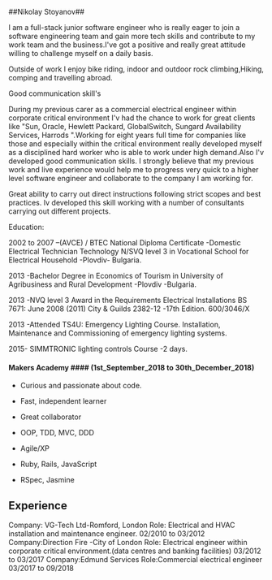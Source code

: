 ##Nikolay Stoyanov##

I am a full-stack junior software engineer who is really eager to join a software engineering team and gain more tech skills and contribute to my work team and the business.I've got a positive and really great attitude willing to challenge myself on a daily basis.

Outside of work I enjoy bike riding, indoor and outdoor rock climbing,Hiking, comping and travelling abroad.

Good communication skill's

During my previous carer as a commercial electrical engineer within corporate critical environment I'v had the chance to work for great clients like "Sun, Oracle, Hewlett Packard, GlobalSwitch, Sungard Availability Services, Harrods ".Working for eight years full time for  companies like those and especially within the critical environment really developed myself as a disciplined hard worker who is able to work under high demand.Also I'v developed good communication skills.
I strongly believe that my previous work and live experience would help me to progress very quick to a higher level software engineer and collaborate to the company I am working for.

Great ability to carry out direct instructions following strict scopes and best practices.
Iv developed this skill working with a number of consultants carrying out different projects.

Education:

2002 to 2007 –(AVCE) / BTEC National Diploma Certificate -Domestic Electrical Technician Technology N/SVQ level 3 in Vocational School for Electrical Household -Plovdiv- Bulgaria.

2013 -Bachelor Degree in Economics of Tourism in University of Agribusiness and Rural Development -Plovdiv -Bulgaria.

2013 -NVQ level 3 Award in the Requirements Electrical Installations
BS 7671: June 2008 (2011) City & Guilds 2382-12 -17th Edition.
600/3046/X

2013 -Attended TS4U: Emergency Lighting Course.
Installation, Maintenance and Commissioning of emergency lighting systems.

2015- SIMMTRONIC lighting controls Course -2 days.


#### Makers Academy #### (1st_September_2018 to 30th_December_2018)

- Curious and passionate about code.
- Fast, independent learner
- Great collaborator

- OOP, TDD, MVC, DDD
- Agile/XP
- Ruby, Rails, JavaScript
- RSpec, Jasmine


## Experience
Company: VG-Tech Ltd-Romford, London
Role: Electrical and HVAC installation and maintenance engineer.
02/2010 to 03/2012
Company:Direction Fire -City of London
Role: Electrical engineer within corporate critical environment.(data centres and banking facilities)
03/2012 to 03/2017
Company:Edmund Services
Role:Commercial electrical engineer
03/2017 to 09/2018
